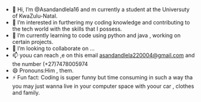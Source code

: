 - 👋 Hi, I’m @Asandandlela16 and m currently a student at the Universuty of KwaZulu-Natal.
- 👀 I’m interested in furthering my coding knowledge and contributing to the tech world with the skills that I possess.
- 🌱 I’m currently learning to code using python and java , working on certain projects.
- 💞️ I’m looking to collaborate on ...
- 📫 youu can reach ,e on this email asandandlela220004@gmail.com and the number (+27)7478005974
- 😄 Pronouns:Him , them.
- ⚡ Fun fact: Coding is super funny but time consuming in such a way tha you may just wanna live in your computer space with yoour car , clothes and family.

<!---
Asandandlela16/Asandandlela16 is a ✨ special ✨ repository because its `README.md` (this file) appears on your GitHub profile.
You can click the Preview link to take a look at your changes.
--->
